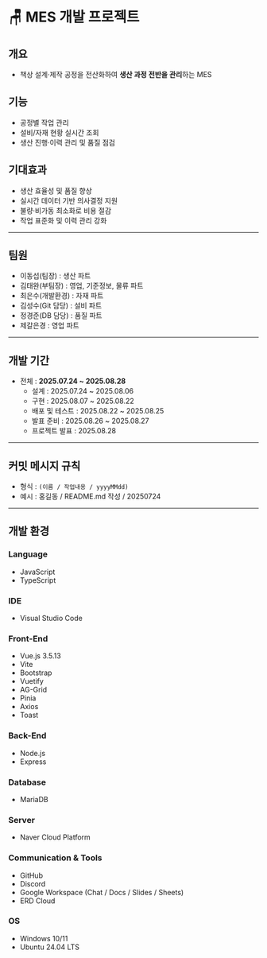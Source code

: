 # 🪑 MES 개발 프로젝트 

## 개요
- 책상 설계·제작 공정을 전산화하여 **생산 과정 전반을 관리**하는 MES

## 기능
- 공정별 작업 관리  
- 설비/자재 현황 실시간 조회  
- 생산 진행·이력 관리 및 품질 점검  

## 기대효과
- 생산 효율성 및 품질 향상  
- 실시간 데이터 기반 의사결정 지원  
- 불량·비가동 최소화로 비용 절감  
- 작업 표준화 및 이력 관리 강화  

---

## 팀원
- 이동섭(팀장) : 생산 파트  
- 김태완(부팀장) : 영업, 기준정보, 물류 파트  
- 최은수(개발환경) : 자재 파트  
- 김성수(Git 담당) : 설비 파트  
- 정경준(DB 담당) : 품질 파트  
- 제갈은경 : 영업 파트  

---

## 개발 기간
- 전체 : **2025.07.24 ~ 2025.08.28**  
  - 설계 : 2025.07.24 ~ 2025.08.06  
  - 구현 : 2025.08.07 ~ 2025.08.22  
  - 배포 및 테스트 : 2025.08.22 ~ 2025.08.25  
  - 발표 준비 : 2025.08.26 ~ 2025.08.27  
  - 프로젝트 발표 : 2025.08.28  

---

## 커밋 메시지 규칙
- 형식 : `(이름 / 작업내용 / yyyyMMdd)`  
- 예시 :  홍길동 / README.md 작성 / 20250724


---

## 개발 환경

### Language
- JavaScript  
- TypeScript  

### IDE
- Visual Studio Code  

### Front-End
- Vue.js 3.5.13  
- Vite  
- Bootstrap  
- Vuetify  
- AG-Grid  
- Pinia  
- Axios  
- Toast  

### Back-End
- Node.js  
- Express  

### Database
- MariaDB  

### Server
- Naver Cloud Platform  

### Communication & Tools
- GitHub  
- Discord  
- Google Workspace (Chat / Docs / Slides / Sheets)  
- ERD Cloud  

### OS
- Windows 10/11  
- Ubuntu 24.04 LTS  

